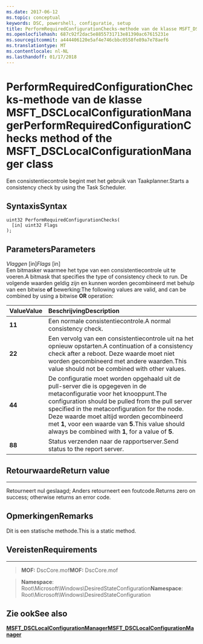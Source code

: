 ```yaml
---
ms.date: 2017-06-12
ms.topic: conceptual
keywords: DSC, powershell, configuratie, setup
title: PerformRequiredConfigurationChecks-methode van de klasse MSFT_DSCLocalConfigurationManager
ms.openlocfilehash: 687c92f2dac5e8855731713e81390ac67615231e
ms.sourcegitcommit: a444406120e5af4e746cbbc0558fe89a7e78aef6
ms.translationtype: MT
ms.contentlocale: nl-NL
ms.lasthandoff: 01/17/2018
---
```

# <a name="performrequiredconfigurationchecks-method-of-the-msftdsclocalconfigurationmanager-class"></a><span data-ttu-id="4f52c-103">PerformRequiredConfigurationChecks-methode van de klasse MSFT_DSCLocalConfigurationManager</span><span class="sxs-lookup"><span data-stu-id="4f52c-103">PerformRequiredConfigurationChecks method of the MSFT_DSCLocalConfigurationManager class</span></span>

<span data-ttu-id="4f52c-104">Een consistentiecontrole begint met het gebruik van Taakplanner.</span><span class="sxs-lookup"><span data-stu-id="4f52c-104">Starts a consistency check by using the Task Scheduler.</span></span>

<a name="syntax"></a><span data-ttu-id="4f52c-105">Syntaxis</span><span class="sxs-lookup"><span data-stu-id="4f52c-105">Syntax</span></span>
------

```mof
uint32 PerformRequiredConfigurationChecks(
  [in] uint32 Flags
);
```

<a name="parameters"></a><span data-ttu-id="4f52c-106">Parameters</span><span class="sxs-lookup"><span data-stu-id="4f52c-106">Parameters</span></span>
----------

<span data-ttu-id="4f52c-107">*Vlaggen* \[in\]</span><span class="sxs-lookup"><span data-stu-id="4f52c-107">*Flags* \[in\]</span></span>  
<span data-ttu-id="4f52c-108">Een bitmasker waarmee het type van een consistentiecontrole uit te voeren.</span><span class="sxs-lookup"><span data-stu-id="4f52c-108">A bitmask that specifies the type of consistency check to run.</span></span> <span data-ttu-id="4f52c-109">De volgende waarden geldig zijn en kunnen worden gecombineerd met behulp van een bitwise **of** bewerking:</span><span class="sxs-lookup"><span data-stu-id="4f52c-109">The following values are valid, and can be combined by using a bitwise **OR** operation:</span></span>

|<span data-ttu-id="4f52c-110">Value</span><span class="sxs-lookup"><span data-stu-id="4f52c-110">Value</span></span> |<span data-ttu-id="4f52c-111">Beschrijving</span><span class="sxs-lookup"><span data-stu-id="4f52c-111">Description</span></span> |
|:--- |:---|
|<span data-ttu-id="4f52c-112">**1**</span><span class="sxs-lookup"><span data-stu-id="4f52c-112">**1**</span></span> | <span data-ttu-id="4f52c-113">Een normale consistentiecontrole.</span><span class="sxs-lookup"><span data-stu-id="4f52c-113">A normal consistency check.</span></span> |
|<span data-ttu-id="4f52c-114">**2**</span><span class="sxs-lookup"><span data-stu-id="4f52c-114">**2**</span></span> | <span data-ttu-id="4f52c-115">Een vervolg van een consistentiecontrole uit na het opnieuw opstarten.</span><span class="sxs-lookup"><span data-stu-id="4f52c-115">A continuation of a consistency check after a reboot.</span></span> <span data-ttu-id="4f52c-116">Deze waarde moet niet worden gecombineerd met andere waarden.</span><span class="sxs-lookup"><span data-stu-id="4f52c-116">This value should not be combined with other values.</span></span> |
|<span data-ttu-id="4f52c-117">**4**</span><span class="sxs-lookup"><span data-stu-id="4f52c-117">**4**</span></span> | <span data-ttu-id="4f52c-118">De configuratie moet worden opgehaald uit de pull-server die is opgegeven in de metaconfiguratie voor het knooppunt.</span><span class="sxs-lookup"><span data-stu-id="4f52c-118">The configuration should be pulled from the pull server specified in the metaconfiguration for the node.</span></span> <span data-ttu-id="4f52c-119">Deze waarde moet altijd worden gecombineerd met **1**, voor een waarde van **5**.</span><span class="sxs-lookup"><span data-stu-id="4f52c-119">This value should always be combined with **1**, for a value of **5**.</span></span> |
|<span data-ttu-id="4f52c-120">**8**</span><span class="sxs-lookup"><span data-stu-id="4f52c-120">**8**</span></span> | <span data-ttu-id="4f52c-121">Status verzenden naar de rapportserver.</span><span class="sxs-lookup"><span data-stu-id="4f52c-121">Send status to the report server.</span></span> |

## <a name="return-value"></a><span data-ttu-id="4f52c-122">Retourwaarde</span><span class="sxs-lookup"><span data-stu-id="4f52c-122">Return value</span></span>
------------

<span data-ttu-id="4f52c-123">Retourneert nul geslaagd; Anders retourneert een foutcode.</span><span class="sxs-lookup"><span data-stu-id="4f52c-123">Returns zero on success; otherwise returns an error code.</span></span>

## <a name="remarks"></a><span data-ttu-id="4f52c-124">Opmerkingen</span><span class="sxs-lookup"><span data-stu-id="4f52c-124">Remarks</span></span>

<span data-ttu-id="4f52c-125">Dit is een statische methode.</span><span class="sxs-lookup"><span data-stu-id="4f52c-125">This is a static method.</span></span>

## <a name="requirements"></a><span data-ttu-id="4f52c-126">Vereisten</span><span class="sxs-lookup"><span data-stu-id="4f52c-126">Requirements</span></span>
------------
><span data-ttu-id="4f52c-127">**MOF:** DscCore.mof</span><span class="sxs-lookup"><span data-stu-id="4f52c-127">**MOF:** DscCore.mof</span></span>

><span data-ttu-id="4f52c-128">**Namespace**: Root\Microsoft\Windows\DesiredStateConfiguration</span><span class="sxs-lookup"><span data-stu-id="4f52c-128">**Namespace**: Root\Microsoft\Windows\DesiredStateConfiguration</span></span>


## <a name="see-also"></a><span data-ttu-id="4f52c-129">Zie ook</span><span class="sxs-lookup"><span data-stu-id="4f52c-129">See also</span></span>


[<span data-ttu-id="4f52c-130">**MSFT_DSCLocalConfigurationManager**</span><span class="sxs-lookup"><span data-stu-id="4f52c-130">**MSFT_DSCLocalConfigurationManager**</span></span>](msft-dsclocalconfigurationmanager.md)


 

 



